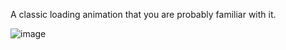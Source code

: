 A classic loading animation that you are probably familiar with it.

![image](https://github.com/sbrkaksu/LoadingAnimation-1-/assets/127765582/c46c5aeb-2890-4feb-b2fe-1cf334e7897e)
